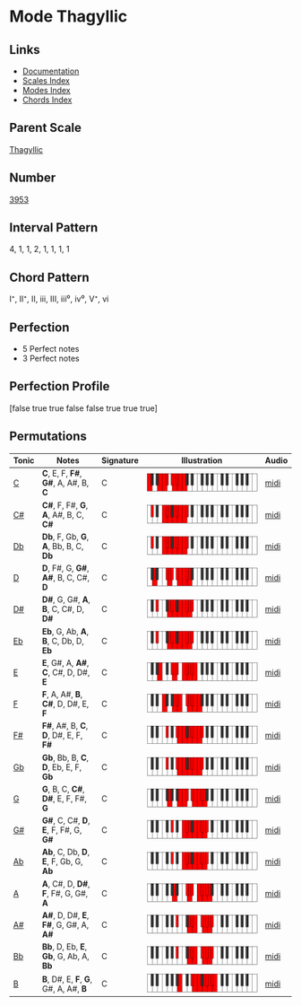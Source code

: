 # Mode Thagyllic

## Links

- [Documentation](index.md)
- [Scales Index](Scales.md)
- [Modes Index](Modes.md)
- [Chords Index](Chords.md)

## Parent Scale

[Thagyllic](ScaleThagyllic.md)

## Number

[3953](https://ianring.com/musictheory/scales/3953)

## Interval Pattern

4, 1, 1, 2, 1, 1, 1, 1

## Chord Pattern

I⁺, II⁺, II, iii, III, iii⁰, iv⁰, V⁺, vi

## Perfection

- 5 Perfect notes
- 3 Perfect notes

## Perfection Profile

[false true true false false true true true]

## Permutations

| Tonic | Notes | Signature | Illustration | Audio |
|-------|-------|-----------|--------------|-------|
| [C](ModeCNaturalThagyllic.md) | **C**, E, F, **F#**, **G#**, A, A#, B, **C** | C | ![CNaturalThagyllic](ModeCNaturalThagyllic.png) | [midi](https://github.com/edipermadi/music/blob/main/docs/ModeCNaturalThagyllic.mid?raw=true) |
| [C#](ModeCSharpThagyllic.md) | **C#**, F, F#, **G**, **A**, A#, B, C, **C#** | C | ![CSharpThagyllic](ModeCSharpThagyllic.png) | [midi](https://github.com/edipermadi/music/blob/main/docs/ModeCSharpThagyllic.mid?raw=true) |
| [Db](ModeDFlatThagyllic.md) | **Db**, F, Gb, **G**, **A**, Bb, B, C, **Db** | C | ![DFlatThagyllic](ModeDFlatThagyllic.png) | [midi](https://github.com/edipermadi/music/blob/main/docs/ModeDFlatThagyllic.mid?raw=true) |
| [D](ModeDNaturalThagyllic.md) | **D**, F#, G, **G#**, **A#**, B, C, C#, **D** | C | ![DNaturalThagyllic](ModeDNaturalThagyllic.png) | [midi](https://github.com/edipermadi/music/blob/main/docs/ModeDNaturalThagyllic.mid?raw=true) |
| [D#](ModeDSharpThagyllic.md) | **D#**, G, G#, **A**, **B**, C, C#, D, **D#** | C | ![DSharpThagyllic](ModeDSharpThagyllic.png) | [midi](https://github.com/edipermadi/music/blob/main/docs/ModeDSharpThagyllic.mid?raw=true) |
| [Eb](ModeEFlatThagyllic.md) | **Eb**, G, Ab, **A**, **B**, C, Db, D, **Eb** | C | ![EFlatThagyllic](ModeEFlatThagyllic.png) | [midi](https://github.com/edipermadi/music/blob/main/docs/ModeEFlatThagyllic.mid?raw=true) |
| [E](ModeENaturalThagyllic.md) | **E**, G#, A, **A#**, **C**, C#, D, D#, **E** | C | ![ENaturalThagyllic](ModeENaturalThagyllic.png) | [midi](https://github.com/edipermadi/music/blob/main/docs/ModeENaturalThagyllic.mid?raw=true) |
| [F](ModeFNaturalThagyllic.md) | **F**, A, A#, **B**, **C#**, D, D#, E, **F** | C | ![FNaturalThagyllic](ModeFNaturalThagyllic.png) | [midi](https://github.com/edipermadi/music/blob/main/docs/ModeFNaturalThagyllic.mid?raw=true) |
| [F#](ModeFSharpThagyllic.md) | **F#**, A#, B, **C**, **D**, D#, E, F, **F#** | C | ![FSharpThagyllic](ModeFSharpThagyllic.png) | [midi](https://github.com/edipermadi/music/blob/main/docs/ModeFSharpThagyllic.mid?raw=true) |
| [Gb](ModeGFlatThagyllic.md) | **Gb**, Bb, B, **C**, **D**, Eb, E, F, **Gb** | C | ![GFlatThagyllic](ModeGFlatThagyllic.png) | [midi](https://github.com/edipermadi/music/blob/main/docs/ModeGFlatThagyllic.mid?raw=true) |
| [G](ModeGNaturalThagyllic.md) | **G**, B, C, **C#**, **D#**, E, F, F#, **G** | C | ![GNaturalThagyllic](ModeGNaturalThagyllic.png) | [midi](https://github.com/edipermadi/music/blob/main/docs/ModeGNaturalThagyllic.mid?raw=true) |
| [G#](ModeGSharpThagyllic.md) | **G#**, C, C#, **D**, **E**, F, F#, G, **G#** | C | ![GSharpThagyllic](ModeGSharpThagyllic.png) | [midi](https://github.com/edipermadi/music/blob/main/docs/ModeGSharpThagyllic.mid?raw=true) |
| [Ab](ModeAFlatThagyllic.md) | **Ab**, C, Db, **D**, **E**, F, Gb, G, **Ab** | C | ![AFlatThagyllic](ModeAFlatThagyllic.png) | [midi](https://github.com/edipermadi/music/blob/main/docs/ModeAFlatThagyllic.mid?raw=true) |
| [A](ModeANaturalThagyllic.md) | **A**, C#, D, **D#**, **F**, F#, G, G#, **A** | C | ![ANaturalThagyllic](ModeANaturalThagyllic.png) | [midi](https://github.com/edipermadi/music/blob/main/docs/ModeANaturalThagyllic.mid?raw=true) |
| [A#](ModeASharpThagyllic.md) | **A#**, D, D#, **E**, **F#**, G, G#, A, **A#** | C | ![ASharpThagyllic](ModeASharpThagyllic.png) | [midi](https://github.com/edipermadi/music/blob/main/docs/ModeASharpThagyllic.mid?raw=true) |
| [Bb](ModeBFlatThagyllic.md) | **Bb**, D, Eb, **E**, **Gb**, G, Ab, A, **Bb** | C | ![BFlatThagyllic](ModeBFlatThagyllic.png) | [midi](https://github.com/edipermadi/music/blob/main/docs/ModeBFlatThagyllic.mid?raw=true) |
| [B](ModeBNaturalThagyllic.md) | **B**, D#, E, **F**, **G**, G#, A, A#, **B** | C | ![BNaturalThagyllic](ModeBNaturalThagyllic.png) | [midi](https://github.com/edipermadi/music/blob/main/docs/ModeBNaturalThagyllic.mid?raw=true) |
